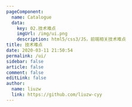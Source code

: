 ```yaml
---
pageComponent:
  name: Catalogue
  data:
    key: 02.技术难点
    imgUrl: /img/ui.png
    description: html5/css3/JS，前端相关技术难点
title: 技术难点
date: 2020-03-11 21:50:54
permalink: /ui/
sidebar: false
article: false
comment: false
editLink: false
author:
  name: liuzw
  link: https://github.com/liuzw-cyy
---
```

